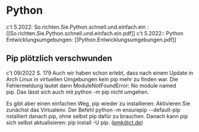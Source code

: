 # Python

c't 5.2022: So.richten.Sie.Python.schnell.und.einfach.ein : [[So.richten.Sie.Python.schnell.und.einfach.ein.pdf]]
c't 5.2022:: Python Entwicklungsumgebungen: [[Python.Entwicklungsumgebungen.pdf]]

## Pip plötzlich verschwunden  
c't 09/2022 S. 179
Auch wir haben schon erlebt, dass  nach einem Update in Arch Linux in  virtuellen Umgebungen kein pip mehr zu  finden war. Die Fehlermeldung lautet  dann ModuleNotFoundError: No module named  
pip. Das lässt sich auch mit python -m pip  nicht umgehen.

Es gibt aber einen einfachen Weg, pip  wieder zu installieren: Aktivieren Sie zunächst das Virtualenv. Der Befehl 
python  -m ensurepip --default-pip 
nstalliert danach pip, ohne selbst pip dafür zu brauchen. Danach kann pip sich selbst aktualisieren: pip install -U pip. (pmk@ct.de)